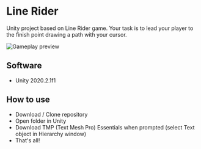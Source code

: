 # Line Rider
Unity project based on Line Rider game. Your task is to lead your player to the finish point drawing a path with your cursor.

![Gameplay preview](https://i.gyazo.com/a2b2de84ca82f9eac94b60b961fb325c.gif)

## Software
- Unity 2020.2.1f1

## How to use
- Download / Clone repository
- Open folder in Unity
- Download TMP (Text Mesh Pro) Essentials when prompted (select Text object in Hierarchy window)
- That's all!
